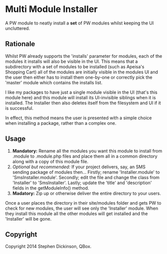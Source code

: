 Multi Module Installer
======================

A PW module to neatly install a __set__ of PW modules whilst keeping the UI uncluttered.


Rationale
---------

Whilst PW already supports the 'installs' parameter for modules, each of the modules it installs will also be visible
in the UI. This means that a subdirectory with a set of modules to be installed (such as Apeisa's Shopping Cart) all of
the modules are initially visible in the modules UI and the user then either has to install them one-by-one or
correctly pick the 'master' module which contains the installs list.

I like my packages to have just a single module visible in the UI (that's this module here) and this module will
install its UI-invisible siblings when it is installed. The Installer then also deletes itself from the filesystem
and UI if it is successful.

In effect, this method means the user is presented with a simple choice when installing a package, rather than a complex one.


Usage
-----

1. **Mandatory:** Rename all the modules you want this module to install from .module to .module.php files and place
them all in a common directory along with a copy of this module file.
2. *Optional but recommended:* If your project delivers, say, an SMS sending package of modules then...
Firstly; rename 'Installer.module' to 'SmsInstaller.module'. Secondly; edit the file and change the class from
'Installer' to 'SmsInstaller'. Lastly; update the 'title' and 'description' fields in the getModuleInfo() method.
3. **Madatory:** Zip up or otherwise deliver the entire directory to your users.

Once a user places the directory in their site/modules folder and gets PW to check for new modules, the user will
see only  the 'Installer' module. When they install this module all the other modules will get installed and the
'Installer' will be gone.


Copyright
---------

Copyright 2014 Stephen Dickinson, QBox.

